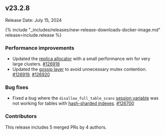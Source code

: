 ## v23.2.8

Release Date: July 15, 2024

{% include "_includes/releases/new-release-downloads-docker-image.md" release=include.release %}

<h3 id="v23-2-8-performance-improvements">Performance improvements</h3>

- Updated the [replica allocator](/docs/v23.2/architecture/replication-layer.md) with a small performance win for very large clusters. [#126918](https://github.com/cockroachdb/cockroach/pull/#126918)
- Updated the [gossip layer](/docs/v23.2/architecture/distribution-layer.md) to avoid unnecessary mutex contention. [#126919](https://github.com/cockroachdb/cockroach/pull/126919), [#126920](https://github.com/cockroachdb/cockroach/pull/126920)

<h3 id="v23-2-8-bug-fixes">Bug fixes</h3>

- Fixed a bug where the `disallow_full_table_scans` [session variable](/docs/v23.2/session-variables.md#disallow-full-table-scans) was not working for tables with [hash-sharded indexes](/docs/v23.2/hash-sharded-indexes.md). [#126700](https://github.com/cockroachdb/cockroach/pull/126700)

<div class="release-note-contributors" markdown="1">

<h3 id="v23-2-8-contributors">Contributors</h3>

This release includes 5 merged PRs by 4 authors.

</div>
